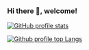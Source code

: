 ### Hi there 👋, welcome!

<!--
**josehu07/josehu07** is a ✨ _special_ ✨ repository because its `README.md` (this file) appears on your GitHub profile.

Here are some ideas to get you started:

- 🔭 I’m currently working on ...
- 🌱 I’m currently learning ...
- 👯 I’m looking to collaborate on ...
- 🤔 I’m looking for help with ...
- 💬 Ask me about ...
- 📫 How to reach me: ...
- 😄 Pronouns: ...
- ⚡ Fun fact: ...
-->

[![GitHub profile stats](https://github-readme-stats.vercel.app/api?username=josehu07&count_private=true&show_icons=true)](https://github.com/anuraghazra/github-readme-stats)

[![Github profile top Langs](https://github-readme-stats.vercel.app/api/top-langs/?username=josehu07&layout=compact)](https://github.com/anuraghazra/github-readme-stats)
